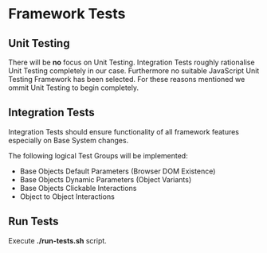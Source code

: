 # Framework Tests

## Unit Testing

There will be **no** focus on Unit Testing. Integration Tests roughly rationalise Unit Testing completely in our case.
Furthermore no suitable JavaScript Unit Testing Framework has been selected. For these reasons mentioned we ommit Unit Testing to begin completely.

## Integration Tests

Integration Tests should ensure functionality of all framework features especially on Base System changes.

The following logical Test Groups will be implemented:

* Base Objects Default Parameters (Browser DOM Existence)
* Base Objects Dynamic Parameters (Object Variants)
* Base Objects Clickable Interactions
* Object to Object Interactions

## Run Tests

Execute **./run-tests.sh** script.
